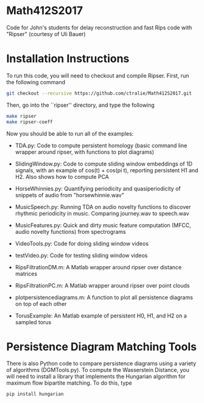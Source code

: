 # Math412S2017
Code for John's students for delay reconstruction and fast Rips code with "Ripser" (courtesy of Uli Bauer)

# Installation Instructions

To run this code, you will need to checkout and compile Ripser.  First, run the following command

~~~~~ bash
git checkout --recursive https://github.com/ctralie/Math412S2017.git
~~~~~

Then, go into the ``ripser'' directory, and type the following

~~~~~ bash
make ripser
make ripser-coeff
~~~~~

Now you should be able to run all of the examples:

* TDA.py: Code to compute persistent homology (basic command line wrapper around ripser, with functions to plot diagrams)

* SlidingWindow.py: Code to compute sliding window embeddings of 1D signals, with an example of cos(t) + cos(pi t), reporting persistent H1 and H2.  Also shows how to compute PCA

* HorseWhinnies.py: Quantifying periodicity and quasiperiodicity of snippets of audio from "horsewhinnie.wav"

* MusicSpeech.py: Running TDA on audio novelty functions to discover rhythmic periodicity in music.  Comparing journey.wav to speech.wav

* MusicFeatures.py: Quick and dirty music feature computation (MFCC, audio novelty functions) from spectrograms

* VideoTools.py: Code for doing sliding window videos

* testVideo.py: Code for testing sliding window videos

* RipsFiltrationDM.m: A Matlab wrapper around ripser over distance matrices

* RipsFiltrationPC.m: A Matlab wrapper around ripser over point clouds

* plotpersistencediagrams.m: A function to plot all persistence diagrams on top of each other

* TorusExample: An Matlab example of persistent H0, H1, and H2 on a sampled torus

# Persistence Diagram Matching Tools

There is also Python code to compare persistence diagrams using a variety of algorithms (DGMTools.py).  To compute the Wasserstein Distance, you will need to install a library that implements the Hungarian algorithm for maximum flow bipartite matching.  To do this, type

~~~~~ bash
pip install hungarian
~~~~~


